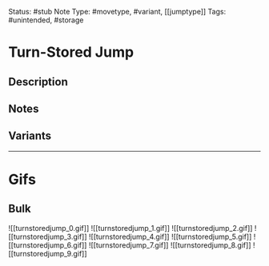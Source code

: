 Status: #stub
Note Type: #movetype, #variant, [[jumptype]]
Tags: #unintended, #storage 

# Turn-Stored Jump
## Description


## Notes


## Variants


___
# Gifs
## Bulk
![[turnstoredjump_0.gif]]
![[turnstoredjump_1.gif]]
![[turnstoredjump_2.gif]]
![[turnstoredjump_3.gif]]
![[turnstoredjump_4.gif]]
![[turnstoredjump_5.gif]]
![[turnstoredjump_6.gif]]
![[turnstoredjump_7.gif]]
![[turnstoredjump_8.gif]]
![[turnstoredjump_9.gif]]